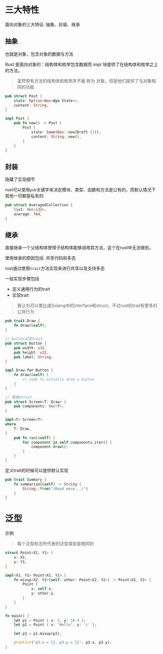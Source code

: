 # 三大特性

面向对象的三大特征: 抽象、封装、继承

## 抽象

也就是对象，包含对象的数据与方法

Rust 是面向对象的：结构体和枚举包含数据而 impl 块提供了在结构体和枚举之上的方法。

> 虽然带有方法的结构体和枚举并不被 称为 对象，但是他们提供了与对象相同的功能

```rust
pub struct Post {
    state: Option<Box<dyn State>>,
    content: String,
}

impl Post {
    pub fn new() -> Post {
        Post {
            state: Some(Box::new(Draft {})),
            content: String::new(),
        }
    }
}
```

## 封装

隐藏了实现细节

rust可以使用`pub`关键字来决定模块、类型、函数和方法是公有的，而默认情况下其他一切都是私有的

```rust
pub struct AveragedCollection {
    list: Vec<i32>,
    average: f64,
}
```

## 继承

直接继承一个父结构体使得子结构体能够调用其方法，这个在rust中无法做到。

使用继承的原因包括: 共享代码和多态

rust通过使用`trait`方法实现来进行共享以及支持多态

一般实现步骤包括

- 定义通用行为的trait
- 实现trait

> 我认为可以类比成Golang中的interface和struct，不过rust的trait有更多的公共行为

```rust
pub trait Draw {
    fn draw(&self);
}

// button实现trait
pub struct Button {
    pub width: u32,
    pub height: u32,
    pub label: String,
}

impl Draw for Button {
    fn draw(&self) {
        // code to actually draw a button
    }
}

// 管理struct
pub struct Screen<T: Draw> {
    pub components: Vec<T>,
}

impl<T> Screen<T>
where
    T: Draw,
{
    pub fn run(&self) {
        for component in self.components.iter() {
            component.draw();
        }
    }
}
```

定义trait的时候可以提供默认实现

```rust
pub trait Summary {
    fn summarize(&self) -> String {
        String::from("(Read more...)")
    }
}
```

# 泛型


示例

> 每个泛型标志所代表的泛型类型是相同的

```rust
struct Point<X1, Y1> {
    x: X1,
    y: Y1,
}

impl<X1, Y1> Point<X1, Y1> {
    fn mixup<X2, Y2>(self, other: Point<X2, Y2>) -> Point<X1, Y2> {
        Point {
            x: self.x,
            y: other.y,
        }
    }
}

fn main() {
    let p1 = Point { x: 5, y: 10.4 };
    let p2 = Point { x: "Hello", y: 'c' };

    let p3 = p1.mixup(p2);

    println!("p3.x = {}, p3.y = {}", p3.x, p3.y);
}
```